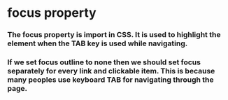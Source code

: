 # focus property

### The focus property is import in CSS. It is used to highlight the element when the TAB key is used while navigating.
### If we set focus outline to none then we should set focus separately for every link and clickable item. This is because many peoples use keyboard TAB for navigating through the page.